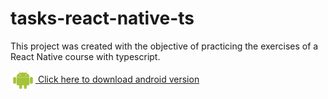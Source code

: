 # tasks-react-native-ts
This project was created with the objective of practicing the exercises of a React Native course with typescript.


<a href="https://drive.google.com/u/0/uc?id=1oUuJ_PWOL1r3bJSAn_P9mJBxlSgE_aaG&export=download" target="_blank">
<img align="center" alt="joao-Android" height="30" width="40" src="https://raw.githubusercontent.com/devicons/devicon/master/icons/android/android-original.svg">
Click here to download android version
</a>
